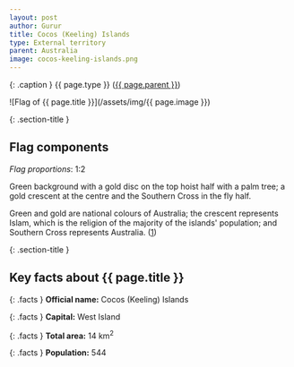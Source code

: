 ```yaml
---
layout: post
author: Gurur
title: Cocos (Keeling) Islands
type: External territory
parent: Australia
image: cocos-keeling-islands.png
---
```

{: .caption }
{{ page.type }} ([{{ page.parent }}](/2019/03/11/australia.html))

![Flag of {{ page.title }}](/assets/img/{{ page.image }})

{: .section-title }
## Flag components

*Flag proportions*: 1:2

Green background with a gold disc on the top hoist half with a palm tree; a gold crescent at the centre and the Southern Cross in the fly half.

Green and gold are national colours of Australia; the crescent represents Islam, which is the religion of the majority of the islands' population; and Southern Cross represents Australia. (<span class="source-link">[1](https://en.wikipedia.org/wiki/Flag_of_the_Cocos_(Keeling)_Islands)</span>)

{: .section-title }
## Key facts about {{ page.title }}

{: .facts }
**Official name:** Cocos (Keeling) Islands

{: .facts }
**Capital:** West Island

{: .facts }
**Total area:** 14 km<sup>2</sup>

{: .facts }
**Population:** 544
